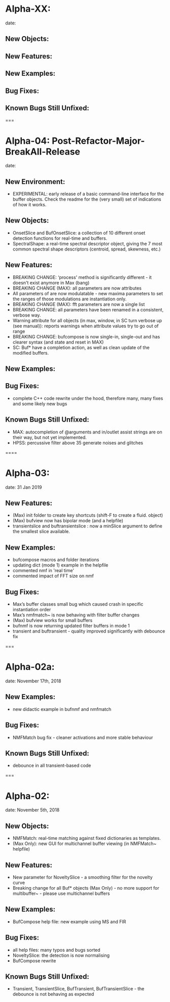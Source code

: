 # Alpha-XX:
date:

## New Objects:

## New Features:

## New Examples:

## Bug Fixes:

## Known Bugs Still Unfixed:


===
# Alpha-04: Post-Refactor-Major-BreakAll-Release
date:

## New Environment:
- EXPERIMENTAL: early release of a basic command-line interface for the buffer objects. Check the readme for the (very small) set of indications of how it works.

## New Objects:
- OnsetSlice and BufOnsetSlice: a collection of 10 different onset detection functions for real-time and buffers.
- SpectralShape: a real-time spectral descriptor object, giving the 7 most common spectral shape descriptors (centroid, spread, skewness, etc.)

## New Features:
- BREAKING CHANGE: ‘process' method is significantly different - it doesn't exist anymore in Max (bang)
- BREAKING CHANGE (MAX): all parameters are now attributes
- All parameters of are now modulatable - new maxima parameters to set the ranges of those modulations are instantiation only.
- BREAKING CHANGE (MAX): fft parameters are now a single list
- BREAKING CHANGE: all parameters have been renamed in a consistent, verbose way.
- Warning attribute for all objects (in max, window, in SC turn verbose up (see manual)): reports warnings when attribute values try to go out of range
- BREAKING CHANGE: bufcompose is now single-in, single-out and has clearer syntax (and state and reset in MAX)
- SC: Buf* have a completion action, as well as clean update of the modified buffers.

## New Examples:

## Bug Fixes:
- complete C++ code rewrite under the hood, therefore many, many fixes and some likely new bugs

## Known Bugs Still Unfixed:
- MAX: autocompletion of @arguments and in/outlet assist strings are on their way, but not yet implemented.
- HPSS: percussive filter above 35 generate noises and glitches

====

# Alpha-03:
date: 31 Jan 2019

## New Features:
- (Max) init folder to create key shortcuts (shift-F to create a fluid. object)
- (Max) bufview now has bipolar mode (and a helpfile)
- transientslice and buftransientslice : now a minSlice argument to define the smallest slice available.

## New Examples:
- bufcompose macros and folder iterations
- updating dict (mode 1) example in the helpfile
- commented nmf in 'real time'
- commented impact of FFT size on nmf

## Bug Fixes:
- Max’s buffer classes small bug which caused crash in specific instantiation order
- Max’s nmfmatch~ is now behaving with filter buffer changes
- (Max) bufview works for small buffers
- bufnmf is now returning updated filter buffers in mode 1
- transient and buftransient - quality improved significantly with debounce fix

===

# Alpha-02a:
date: November 17th, 2018

## New Examples:
- new didactic example in bufnmf and nmfmatch

## Bug Fixes:
- NMFMatch bug fix - cleaner activations and more stable behaviour

## Known Bugs Still Unfixed:
- debounce in all transient-based code

===

# Alpha-02:
date: November 5th, 2018

## New Objects:
- NMFMatch: real-time matching against fixed dictionaries as templates.
- (Max Only): new GUI for multichannel buffer viewing (in NMFMatch~ helpfile)

## New Features:
- New parameter for NoveltySlice - a smoothing filter for the novelty curve
- Breaking change for all Buf* objects (Max Only) - no more support for multibuffer~ - please use multichannel buffers

## New Examples:
- BufCompose help file: new example using MS and FIR

## Bug Fixes:
- all help files: many typos and bugs sorted
- NoveltySlice: the detection is now normalising
- BufCompose rewrite

## Known Bugs Still Unfixed:
- Transient, TransientSlice, BufTransient, BufTransientSlice - the debounce is not behaving as expected
